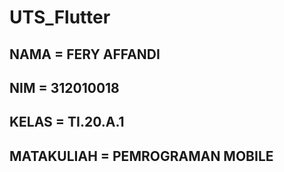 # UTS_Flutter

## NAMA     = FERY AFFANDI
## NIM      = 312010018
## KELAS    = TI.20.A.1
## MATAKULIAH = PEMROGRAMAN MOBILE